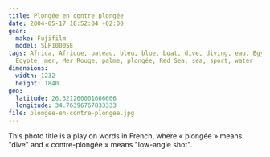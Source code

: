 ```yaml
---
title: Plongée en contre plongée
date: 2004-05-17 18:52:04 +02:00
gear:
  make: Fujifilm
  model: SLP1000SE
tags: Africa, Afrique, bateau, bleu, blue, boat, dive, diving, eau, Egypt,
  Égypte, mer, Mer Rouge, palme, plongée, Red Sea, sea, sport, water
dimensions:
  width: 1232
  height: 1840
geo:
  latitude: 26.321260001666666
  longitude: 34.76396767833333
file: plongee-en-contre-plongee.jpg
---
```


This photo title is a play on words in French, where « plongée » means "dive" and « contre-plongée » means "low-angle shot".
